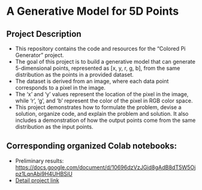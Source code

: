 # A Generative Model for 5D Points

## Project Description
* This repository contains the code and resources for the “Colored Pi Generator” project.
* The goal of this project is to build a generative model that can generate 5-dimensional points, represented as [x, y, r, g, b], from the same distribution as the points in a provided dataset.
* The dataset is derived from an image, where each data point corresponds to a pixel in the image.
* The ‘x’ and ‘y’ values represent the location of the pixel in the image, while ‘r’, ‘g’, and ‘b’ represent the color of the pixel in RGB color space.
* This project demonstrates how to formulate the problem, devise a solution, organize code, and explain the problem and solution. It also includes a demonstration of how the output points come from the same distribution as the input points.

## Corresponding organized Colab notebooks:
* Preliminary results: https://docs.google.com/document/d/10696dzVzJGid8gAdB8dT5W5Ojpz1LqnAbi9H4UHBSiU
* [Detail project link](https://drive.google.com/drive/folders/120DSzBZVsXIfzuwO9hHI-EjFtNPfma9x?usp=sharing)
